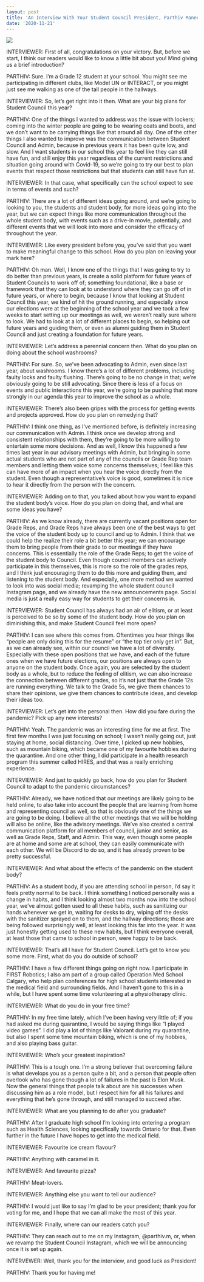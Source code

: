 ```yaml
---
layout: post
title: 'An Interview With Your Student Council President, Parthiv Maneesh! '
date: '2020-11-21'
---
```


![](/assets/parthiv.jpg)

INTERVIEWER: First of all, congratulations on your victory. But, before we start, I think our readers would like to know a little bit about you! Mind giving us a brief introduction?

PARTHIV: Sure. I’m a Grade 12 student at your school. You might see me participating in different clubs, like Model UN or INTERACT, or you might just see me walking as one of the tall people in the hallways.

INTERVIEWER: So, let’s get right into it then. What are your big plans for Student Council this year?

PARTHIV: One of the things I wanted to address was the issue with lockers; coming into the winter people are going to be wearing coats and boots, and we don’t want to be carrying things like that around all day. One of the other things I also wanted to improve was the communication between Student Council and Admin, because in previous years it has been quite low, and slow. And I want students in our school this year to feel like they can still have fun, and still enjoy this year regardless of the current restrictions and situation going around with Covid-19, so we’re going to try our best to plan events that respect those restrictions but that students can still have fun at. 

INTERVIEWER: In that case, what specifically can the school expect to see in terms of events and such?

PARTHIV: There are a lot of different ideas going around, and we’re going to looking to you, the students and student body, for more ideas going into the year, but we can expect things like more communication throughout the whole student body, with events such as a drive-in movie, potentially, and different events that we will look into more and consider the efficacy of throughout the year.

INTERVIEWER: Like every president before you, you’ve said that you want to make meaningful change to this school. How do you plan on leaving your mark here?

PARTHIV: Oh man. Well, I know one of the things that I was going to try to do better than previous years, is create a solid platform for future years of Student Councils to work off of; something foundational, like a base or framework that they can look at to understand where they can go off of in future years, or where to begin, because I know that looking at Student Council this year, we kind of hit the ground running, and especially since our elections were at the beginning of the school year and we took a few weeks to start setting up our meetings as well, we weren’t really sure where to look. We had to look at a lot of different places to begin, so helping out future years and guiding them, or even as alumni guiding them in Student Council and just creating a foundation for future years.

INTERVIEWER: Let’s address a perennial concern then. What do you plan on doing about the school washrooms?

PARTHIV: For sure. So, we’ve been advocating to Admin, even since last year, about washrooms. I know there’s a lot of different problems, including faulty locks and faulty flushing. There’s going to be no change in that; we’re obviously going to be still advocating. Since there is less of a focus on events and public interactions this year, we’re going to be pushing that more strongly in our agenda this year to improve the school as a whole.

INTERVIEWER: There’s also been gripes with the process for getting events and projects approved. How do you plan on remedying that? 

PARTHIV: I think one thing, as I’ve mentioned before, is definitely increasing our communication with Admin. I think once we develop strong and consistent relationships with them, they’re going to be more willing to entertain some more decisions. And as well, I know this happened a few times last year in our advisory meetings with Admin, but bringing in some actual students who are not part of any of the councils or Grade Rep team members and letting them voice some concerns themselves; I feel like this can have more of an impact 	when you hear the voice directly from the student. Even though a representative’s voice is good, sometimes it is nice to hear it directly from the person with the concern.

INTERVIEWER: Adding on to that, you talked about how you want to expand the student body’s voice. How do you plan on doing that, and what are some ideas you have?

PARTHIV: As we know already, there are currently vacant positions open for Grade Reps, and Grade Reps have always been one of the best ways to get the voice of the student body up to council and up to Admin. I think that we could help the realize their role a bit better this year; we can encourage them to bring people from their grade to our meetings if they have concerns. This is essentially the role of the Grade Reps; to get the voice of the student body to Council. Even though council members can actively participate in this themselves, this is more so the role of the grades reps, and I think just encouraging them to do this more and guiding them, and listening to the student body. And especially, one more method we wanted to look into was social media; revamping the whole student council Instagram page, and we already have the new announcements page. Social media is just a really easy way for students to get their concerns in.

INTERVIEWER: Student Council has always had an air of elitism, or at least is perceived to be so by some of the student body. How do you plan on diminishing this, and make Student Council feel more open?

PARTHIV: I can see where this comes from. Oftentimes you hear things like “people are only doing this for the resume” or “the top tier only get in”. But, as we can already see, within our council we have a lot of diversity. Especially with these open positions that we have, and each of the future ones when we have future elections, our positions are always open to anyone on the student body. Once again, you are selected by the student body as a whole, but to reduce the feeling of elitism, we can also increase the connection between different grades, so it’s not just that the Grade 12s are running everything. We talk to the Grade 5s, we give them chances to share their opinions, we give them chances to contribute ideas, and develop their ideas too.

INTERVIEWER: Let’s get into the personal then. How did you fare during the pandemic? Pick up any new interests?

PARTHIV: Yeah. The pandemic was an interesting time for me at first. The first few months I was just focusing on school; I wasn’t really going out, just staying at home, social distancing. Over time, I picked up new hobbies, such as mountain biking, which became one of my favourite hobbies during the quarantine. And one other thing, I did participate in a health research program this summer called HIRES, and that was a really enriching experience.

INTERVIEWER: And just to quickly go back, how do you plan for Student Council to adapt to the pandemic circumstances?

PARTHIV: Already, we have noticed that our meetings are likely going to be held online, to also take into account the people that are learning from home and representing council as well, so that is obviously one of the things we are going to be doing. I believe all the other meetings that we will be holding will also be online, like the advisory meetings. We’ve also created a central communication platform for all members of council, junior and senior, as well as Grade Reps, Staff, and Admin. This way, even though some people are at home and some are at school, they can easily communicate with each other. We will be Discord to do so, and it has already proven to be pretty successful.

INTERVIEWER: And what about the effects of the pandemic on the student body?

PARTHIV: As a student body, if you are attending school in person, I’d say it feels pretty normal to be back. I think something I noticed personally was a change in habits, and I think looking almost two months now into the school year, we’ve almost gotten used to all these habits, such as sanitizing our hands whenever we get in, waiting for desks to dry, wiping off the desks with the sanitizer sprayed on to them, and the hallway directions; those are being followed surprisingly well, at least looking this far into the year. It was just honestly getting used to these new habits, but I think everyone overall, at least those that came to school in person, were happy to be back.

INTERVIEWER: That’s all I have for Student Council. Let’s get to know you some more. First, what do you do outside of school?

PARTHIV: I have a few different things going on right now. I participate in FIRST Robotics; I also am part of a group called Operation Med School Calgary, who help plan conferences for high school students interested in the medical field and surrounding fields. And I haven’t gone to this in a while, but I have spent some time volunteering at a physiotherapy clinic.

INTERVIEWER: What do you do in your free time?

PARTHIV: In my free time lately, which I’ve been having very little of; if you had asked me during quarantine, I would be saying things like “I played video games”. I did play a lot of things like Valorant during my quarantine, but also I spent some time mountain biking, which is one of my hobbies, and also playing bass guitar.

INTERVIEWER: Who’s your greatest inspiration?

PARTHIV: This is a tough one. I’m a strong believer that overcoming failure is what develops you as a person quite a bit, and a person that people often overlook who has gone though a lot of failures in the past is Elon Musk. Now the general things that people talk about are his successes when discussing him as a role model, but I respect him for all his failures and everything that he’s gone through, and still managed to succeed after.

INTERVIEWER: What are you planning to do after you graduate?

PARTHIV: After I graduate high school I’m looking into entering a program such as Health Sciences, looking specifically towards Ontario for that. Even further in the future I have hopes to get into the medical field.

INTERVIEWER: Favourite ice cream flavour?

PARTHIV: Anything with caramel in it.

INTERVIEWER: And favourite pizza?

PARTHIV: Meat-lovers.

INTERVIEWER: Anything else you want to tell our audience?

PARTHIV: I would just like to say I’m glad to be your president; thank you for voting for me, and I hope that we can all make the most of this year. 

INTERVIEWER: Finally, where can our readers catch you?

PARTHIV: They can reach out to me on my Instagram, @parthiv.m, or, when we revamp the Student Council Instagram, which we will be announcing once it is set up again.

INTERVEWER: Well, thank you for the interview, and good luck as President!

PARTHIV: Thank you for having me!
